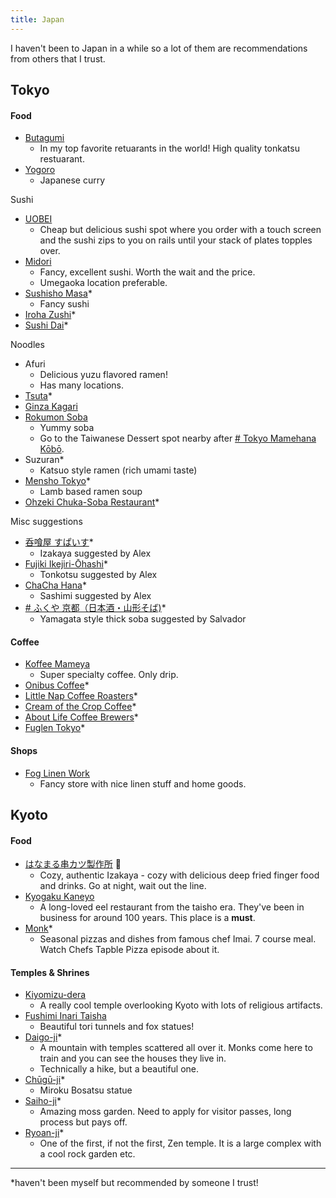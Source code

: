 ```yaml
---
title: Japan
---
```


I haven't been to Japan in a while so a lot of them are recommendations from others that I trust.

## Tokyo

#### Food

- [Butagumi](https://goo.gl/maps/NMNjxfWKGnhgdJER7)
	- In my top favorite retuarants in the world! High quality tonkatsu restuarant.
- [Yogoro](https://goo.gl/maps/Y5yqSSVbVAYQDX4m8)
	- Japanese curry

Sushi
-   [UOBEI](http://www.tripadvisor.com/Restaurant_Review-g1066456-d3871559-Reviews-Uobei_Shibuya_Dogenzaka-Shibuya_Tokyo_Tokyo_Prefecture_Kanto.html)
    - Cheap but delicious sushi spot where you order with a touch screen and the sushi zips to you on rails until your stack of plates topples over.
-   [Midori](http://www.sushinomidori.co.jp/honkan.html)
    -   Fancy, excellent sushi. Worth the wait and the price.
    -   Umegaoka location preferable.
- [Sushisho Masa](https://goo.gl/maps/e5qRP6QCuscysqqY8)*
	- Fancy sushi
- [Iroha Zushi](https://goo.gl/maps/2DRsdewNvDYn6r3t6)*
- [Sushi Dai](https://goo.gl/maps/9jreD6t9JSj31LrX9)*

Noodles
- Afuri
	- Delicious yuzu flavored ramen!
	- Has many locations.
- [Tsuta](https://goo.gl/maps/NcFsn8P5YP5A5wqJ9)*
- [Ginza Kagari](https://goo.gl/maps/CFTNeinXNhk2N8zm6)
- [Rokumon Soba](https://goo.gl/maps/pCd82U3d94FVixsS9)
	- Yummy soba
	- Go to the Taiwanese Dessert spot nearby after [# Tokyo Mamehana Kōbō](https://goo.gl/maps/9deQm6HzHigXKvjs9).
- Suzuran*
	- Katsuo style ramen (rich umami taste)
- [Mensho Tokyo](https://goo.gl/maps/xRvDBhcjNtjnssEj6)*
	- Lamb based ramen soup
- [Ohzeki Chuka-Soba Restaurant](https://goo.gl/maps/FAGkpeEZePNsiL718)*

Misc suggestions
 - [呑喰屋 すぱいす](https://maps.app.goo.gl/vRZq6NuYnjEtTUiq6)*
	 - Izakaya suggested by Alex
 - [Fujiki Ikejiri-Ōhashi](https://maps.app.goo.gl/hEZUNGW2CHAf18J57)*
	 - Tonkotsu suggested by Alex
 - [ChaCha Hana](https://maps.app.goo.gl/rMjEC7kU4jRFkebo6)*
	 - Sashimi suggested by Alex
 - [# ふくや 京都（日本酒・山形そば)](https://maps.app.goo.gl/aMauPE9g2ctykVX99)*
	 - Yamagata style thick soba suggested by Salvador

#### Coffee
- [Koffee Mameya](https://goo.gl/maps/YSZpH9szzxkySm32A)
	- Super specialty coffee. Only drip.
- [Onibus Coffee](https://goo.gl/maps/M4xyUqqH2Mhwyq4M9)*
- [Little Nap Coffee Roasters](https://goo.gl/maps/sMGD2JDEbNM5319o6)*
- [Cream of the Crop Coffee](https://goo.gl/maps/MiYB1pMTDRMbktjP7)*
- [About Life Coffee Brewers](https://goo.gl/maps/6PVb5WRTtd8Vs7tE6)*
- [Fuglen Tokyo](https://goo.gl/maps/VhXESn8ZJqJhHuTg7)*

#### Shops
- [Fog Linen Work](https://goo.gl/maps/UXkkvaiSXnG3vf8PA)
	- Fancy store with nice linen stuff and home goods.

## Kyoto

#### Food

-  [はなまる串カツ製作所](http://tabelog.com/en/kyoto/A2601/A260101/26018242/?rvwid=6186436) 🍶
    - Cozy, authentic Izakaya - cozy with delicious deep fried finger food and drinks. Go at night, wait out the line.
- [Kyogaku Kaneyo](http://kyotofoodie.com/kaneyo-kyoto-unagi-eel-restaurant/)
    -   A long-loved eel restaurant from the taisho era. They've been in business for around 100 years. This place is a **must**.
- [Monk](https://maps.app.goo.gl/N3rtFWGdhp8VuErj8?g_st=ic)*
	- Seasonal pizzas and dishes from famous chef Imai. 7 course meal. Watch Chefs Tapble Pizza episode about it.

#### Temples & Shrines

-   [Kiyomizu-dera](https://goo.gl/maps/ojZq1Kd7pCayRH5g8)
    -  A really cool temple overlooking Kyoto with lots of  religious artifacts.
- [Fushimi Inari Taisha](https://goo.gl/maps/UoJo9LHBRDgC1VAs5)
    -   Beautiful tori tunnels and fox statues!
-   [Daigo-ji](https://en.wikipedia.org/wiki/Daigo-ji)*
    -   A mountain with temples scattered all over it. Monks come here to train and you can see the houses they live in.
    -   Technically a hike, but a beautiful one.
-   [Chūgū-ji](https://en.wikipedia.org/wiki/Ch%C5%ABg%C5%AB-ji)*
    -   Miroku Bosatsu statue
-   [Saiho-ji](http://www.japan-guide.com/e/e3937.html)*
    -   Amazing moss garden. Need to apply for visitor passes, long process but pays off.
-   [Ryoan-ji](https://en.wikipedia.org/wiki/Ry%C5%8Dan-ji)*
    -   One of the first, if not the first, Zen temple. It is a large complex with a cool rock garden etc.

---

*haven't been myself but recommended by someone I trust!
